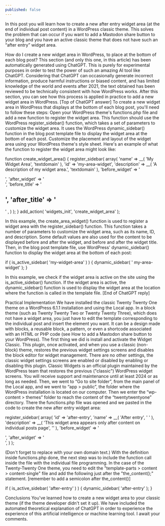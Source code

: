 ```yaml
---
published: false
---
```

In this post you will learn how to create a new after entry widget area (at the end of individual post content) in a WordPress classic theme.
This solves the problem that can occur if you want to add a Mastodon share button to your blog and you have an active classic theme that does not have such an “after entry” widget area.
 
How do I create a new widget area in WordPress, to place at the bottom of each blog post?
This section (and only this one, in this article) has been automatically generated using ChatGPT. This is purely for experimental purposes in order to test the power of such an amazing AI tool like ChatGPT. Considering that ChatGPT can occasionally generate incorrect information, produce harmful instructions or biased content, and has limited knowledge of the world and events after 2021, the text obtained has been reviewed to be technically consistent with how WordPress works. After this section, you can see how this process is applied in practice to add a new widget area in WordPress.
[Top of ChatGPT answer]
To create a new widget area in WordPress that displays at the bottom of each blog post, you'll need to follow these steps:
Open your WordPress theme's functions.php file and add a new function to register the widget area. This function should use the WordPress register_sidebar() function, which takes a set of parameters to customize the widget area.
It uses the WordPress dynamic_sidebar() function in the blog post template file to display the widget area at the bottom of each post.
Customize the placement and layout of the widget area using your WordPress theme's style sheet.
Here's an example of what the function to register the widget area might look like:
 
function create_widget_area() {
  register_sidebar( array(
    'name' => __( 'My Widget Area', 'textdomain' ),
    'id' => 'my-area-widget',
    'description' => __( 'A description of my widget area.', 'textdomain' ),
    'before_widget' => '<section id="%1$s" class=" widget %2$s">',
    'after_widget' => '</section>',
    'before_title' => '<h2 class="widget-title">',
    'after_title' => '</h2>' ,
  ) );
}
add_action( 'widgets_init', 'create_widget_area' );
 
In this example, the create_area_widget() function is used to register a widget area with the register_sidebar() function. This function takes a number of parameters to customize the widget area, such as its name, ID, and description. Some default values ​​are also used for the content to be displayed before and after the widget, and before and after the widget title.
Then, in the blog post template file, use WordPress' dynamic_sidebar() function to display the widget area at the bottom of each post:
 
if ( is_active_sidebar( 'my-widget-area' ) ) {
  dynamic_sidebar( ' my-area-widget' );
}
 
In this example, we check if the widget area is active on the site using the is_active_sidebar() function. If the widget area is active, the dynamic_sidebar() function is used to display the widget area at the location where the function is called in the template file.
[End of ChatGPT reply]
 
Practical Implementation
We have installed the classic Twenty Twenty One theme on a WordPress 6.1.1 installation and using the Local app.
In a block theme (such as Twenty Twenty Two or Twenty Twenty Three), which does not have a widget area, you just have to edit the template corresponding to the individual post and insert the element you want. It can be a design made with blocks, a reusable block, a pattern, or even a shortcode associated with an HTML or PHP code (see How to add a Mastodon share button to your WordPress).
The first thing we did is install and activate the Widget Classic. This plugin, once activated, and when you use a classic (non-block) theme, restores the previous widget settings screens and disables the block editor for widget management. There are no other settings, the classic widget settings screens are enabled or disabled by enabling or disabling this plugin. Classic Widgets is an official plugin maintained by the WordPress team that restores the previous ("classic") WordPress widget screens. You will receive support and maintenance until at least 2024 or as long as needed.
Then, we went to “Go to site folder”, from the main panel of the Local app, and we went to “app > public”, the folder where the WordPress installation is located on our computer.
Then we enter the “wp-content > themes” folder to reach the content of the “twentytwentyone” directory. There the functions.php file was opened and we pasted in the code to create the new after entry widget area:
 
register_sidebar( array(
	'id' => 'after-entry',
	'name' => __( 'After entry', ' <textdomain>' ),
	'description' => __( 'This widget area appears only after content on individual posts page', '<textdomain>' ),
	'before_widget' => '<div id=" %1$s" class="widget-container %2$s">',
    'after_widget' => '</div>',
) );
 
(Don't forget to replace <textdomain> with your own domain text.)
With the definition inside functions.php done, the next step was to include the function call inside the file with the individual file programming. In the case of the Twenty-Twenty One theme, you need to edit the "template-parts > content > content-single" file and add the following just after the "the_content();" statement. [remember to add a semicolon after the_content()]
 
if ( is_active_sidebar( 'after-entry' ) ) {
  dynamic_sidebar( 'after-entry' );
}
 
Conclusions
You've learned how to create a new widget area to your classic theme (if the theme developer didn't set it up).
We have included the automated theoretical explanation of ChatGPT in order to experience the experience of this artificial intelligence or machine learning tool.
I await your comments.

